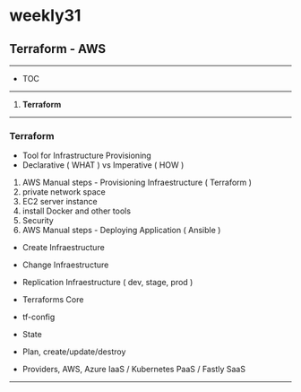 # weekly31

## Terraform - AWS 

---
- TOC
---
1. **Terraform**
---

### Terraform
- Tool for Infrastructure Provisioning
- Declarative ( WHAT ) vs Imperative ( HOW )

1. AWS Manual steps - Provisioning Infraestructure ( Terraform )
 1. private network space
 1. EC2 server instance
 1. install Docker and other tools
 1. Security
1. AWS Manual steps - Deploying Application ( Ansible )

- Create Infraestructure
- Change Infraestructure
- Replication Infraestructure ( dev, stage, prod )

- Terraforms Core
 - tf-config
 - State
 - Plan, create/update/destroy
 - Providers, AWS, Azure IaaS / Kubernetes PaaS / Fastly SaaS

---

